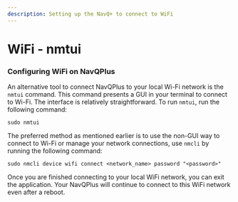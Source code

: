 ```yaml
---
description: Setting up the NavQ+ to connect to WiFi
---
```


# WiFi - nmtui

### Configuring WiFi on NavQPlus <a href="#configuring-wifi-on-navqplus" id="configuring-wifi-on-navqplus"></a>

An alternative tool to connect NavQPlus to your local Wi-Fi network is the `nmtui` command. This command presents a GUI in your terminal to connect to Wi-Fi. The interface is relatively straightforward. To run `nmtui`, run the following command:

```
sudo nmtui
```

The preferred method as mentioned earlier is to use the non-GUI way to connect to Wi-Fi or manage your network connections, use `nmcli` by running the following command:

```
sudo nmcli device wifi connect <network_name> password "<password>"
```

Once you are finished connecting to your local WiFi network, you can exit the application. Your NavQPlus will continue to connect to this WiFi network even after a reboot.

